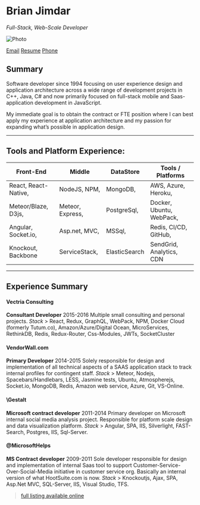 Brian Jimdar
============
*Full-Stack, Web-Scale Developer*

![Photo](https://avatars1.githubusercontent.com/u/587483?v=3&s=240)

[Email](mailto:brian@jimdar.com)               [Resume](http://brian.jimdar.com/resume) 
[Phone](tel:206-300-9241)        

## Summary
Software developer since 1994 focusing on user experience design and application architecture 
across a wide range of development projects in C++, Java, C# and now primarily focused on 
full-stack mobile and Saas-application development in JavaScript. 

My immediate goal is to obtain the contract or FTE position where I can best apply my experience
at application architecture and my passion for expanding what’s possible in application design.

-------------------------------------------------------------------------------------

## Tools and Platform Experience:

|       Front-End     |     Middle       |   DataStore   |    Tools / Platforms     |
|---------------------|------------------|---------------|--------------------------|
| React, React-Native,| NodeJS, NPM,     | MongoDB,      | AWS, Azure, Heroku,      |
| Meteor/Blaze, D3js, | Meteor, Express, | PostgreSql,   | Docker, Ubuntu, WebPack, |
| Angular, Socket.io, | Asp.net, MVC,    | MSSql,        | Redis, CI/CD, GitHub,    |
| Knockout, Backbone  | ServiceStack,    | ElasticSearch | SendGrid, Analytics, CDN |

-------------------------------------------------------------------------------------

## Experience Summary

#### Vectria Consulting          
__Consultant Developer__                      2015-2016
Multiple small consulting and personal projects.
*Stack* > React, Redux, GraphQL, WebPack, NPM, Docker Cloud (formerly Tutum.co), Amazon/Azure/Digital Ocean,
MicroServices, RethinkDB, Redis, Redux-Router, Css-Modules, JWTs, SocketCluster

#### VendorWall.com           
__Primary Developer__                            2014-2015
Solely responsible for design and implementation of all technical aspects of a SAAS 
application stack to track internal profiles for contingent staff. 
*Stack* > Meteor, Nodejs, Spacebars/Handlebars, LESS, Jasmine tests, Ubuntu, Atmospherejs, Socket.io, MongoDB, Redis, Amazon web service, Azure, Git, VS-Online.

#### \\Gestalt             
__Microsoft contract developer__                    2011-2014
Primary developer on Microsoft internal social media analysis project. Responsible for platform scale design and data visualization platform.
*Stack* > Angular, SPA, IIS, Silverlight, FAST-Search, Postgres, IIS, Sql-Server.

#### @MicrosoftHelps       
__MS Contract developer__                           2009-2011
Sole developer responsible for design and implementation of internal Saas tool to support Customer-Service-Over-Social-Media initiative in customer service org. Basically an internal version of what HootSuite.com is now.
*Stack* > Knockoutjs, Ajax, SPA, Asp.Net MVC, SQL-Server, IIS, Visual Studio, TFS.
 > [full listing available online](http://brian.jimdar.com/resume) 
